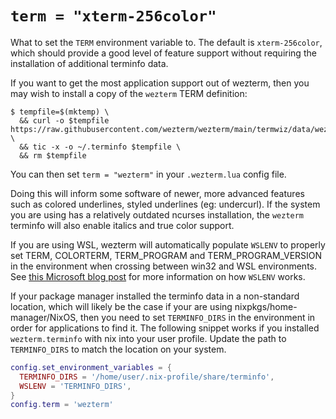 # `term = "xterm-256color"`

What to set the `TERM` environment variable to.  The default is
`xterm-256color`, which should provide a good level of feature
support without requiring the installation of additional terminfo
data.

If you want to get the most application support out of wezterm, then you may
wish to install a copy of the `wezterm` TERM definition:

```console
$ tempfile=$(mktemp) \
  && curl -o $tempfile https://raw.githubusercontent.com/wezterm/wezterm/main/termwiz/data/wezterm.terminfo \
  && tic -x -o ~/.terminfo $tempfile \
  && rm $tempfile
```

You can then set `term = "wezterm"` in your `.wezterm.lua` config file.

Doing this will inform some software of newer, more advanced features such
as colored underlines, styled underlines (eg: undercurl).  If the system
you are using has a relatively outdated ncurses installation, the `wezterm`
terminfo will also enable italics and true color support.

If you are using WSL, wezterm will automatically populate `WSLENV` to properly set TERM, COLORTERM, TERM_PROGRAM and TERM_PROGRAM_VERSION in the environment when crossing between win32 and WSL environments.
See [this Microsoft blog post](https://devblogs.microsoft.com/commandline/share-environment-vars-between-wsl-and-windows/#what-are-environment-variables) for more information on how `WSLENV` works.

If your package manager installed the terminfo data in a non-standard location, which will likely be the case if your are using nixpkgs/home-manager/NixOS, then you need to set `TERMINFO_DIRS` in the environment in order for applications to find it.
The following snippet works if you installed `wezterm.terminfo` with nix into your user profile. Update the path to `TERMINFO_DIRS` to match the location on your system.

```lua
config.set_environment_variables = {
  TERMINFO_DIRS = '/home/user/.nix-profile/share/terminfo',
  WSLENV = 'TERMINFO_DIRS',
}
config.term = 'wezterm'
```
